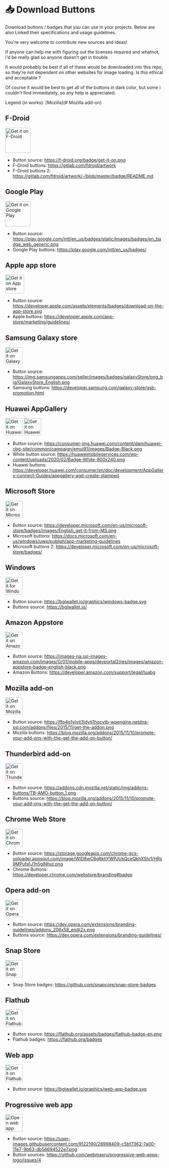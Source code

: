 # 📥 Download Buttons

Download buttons / badges that you can use in your projects. Below are also Linked their specifications and usage guidelines.

You're very welcome to contribute new sources and ideas! 

If anyone can help me with figuring out the licenses required and whatnot, i'd be really glad so anyone doesn't get in trouble.

It would probably be best if all of these would be downloaded into this repo, so they're not dependent on other websites for image loading. Is this ethical and acceptable ?

Of course it would be best to get all of the buttons in dark color, but some i couldn't find immediately, so any help is appreciated.

Legend (in works):
[Mozilla](# Mozilla add-on)

## F-Droid

<img src="https://f-droid.org/badge/get-it-on.png" alt="Get it on F-Droid" height="80">

- Button source: https://f-droid.org/badge/get-it-on.png
- F-Droid buttons: https://gitlab.com/fdroid/artwork
- F-Droid buttons 2: https://gitlab.com/fdroid/artwork/-/blob/master/badge/README.md


## Google Play

<img src="https://play.google.com/intl/en_us/badges/static/images/badges/en_badge_web_generic.png" alt="Get it on Google Play" height="80">

- Button source: https://play.google.com/intl/en_us/badges/static/images/badges/en_badge_web_generic.png
- Google Play buttons: https://play.google.com/intl/en_us/badges/

## Apple app store

<img src="https://developer.apple.com/assets/elements/badges/download-on-the-app-store.svg" alt="Get it on App store" height="60">

- Button source: https://developer.apple.com/assets/elements/badges/download-on-the-app-store.svg
- Apple buttons: https://developer.apple.com/app-store/marketing/guidelines/

## Samsung Galaxy store

<img src="https://d3unf4s5rp9dfh.cloudfront.net/SDP/GalaxyStore_English.png" alt="Get it on Galaxy store" height="55">

- Button source: https://img.samsungapps.com/seller/images/badges/galaxyStore/png_big/GalaxyStore_English.png
- Samsung buttons: https://developer.samsung.com/galaxy-store/gsb-promotion.html

## Huawei AppGallery

<img src="https://consumer-img.huawei.com/content/dam/huawei-cbg-site/common/campaign/emui91/images/Badge-Black.png" alt="Get it on Huawei AppGallery" height="55">
<img src="https://huaweimobileservices.com/wp-content/uploads/2020/02/Badge-White-800x240.png" alt="Get it on Huawei AppGallery" height="55">

- Button source: https://consumer-img.huawei.com/content/dam/huawei-cbg-site/common/campaign/emui91/images/Badge-Black.png
- White button source: https://huaweimobileservices.com/wp-content/uploads/2020/02/Badge-White-800x240.png
- Huawei buttons: https://developer.huawei.com/consumer/en/doc/development/AppGallery-connect-Guides/appgallery-agd-create-stamped

## Microsoft Store

<img src="https://developer.microsoft.com/en-us/microsoft-store/badges/images/English_get-it-from-MS.png" alt="Get it on Microsoft Store" height="55">

- Button source: https://developer.microsoft.com/en-us/microsoft-store/badges/images/English_get-it-from-MS.png
- Microsoft buttons: https://docs.microsoft.com/en-us/windows/uwp/publish/app-marketing-guidelines
- Microsoft buttons 2: https://developer.microsoft.com/en-us/microsoft-store/badges/

## Windows
<img src="https://bglwallet.io/graphics/windows-badge.svg" alt="Get it for Windows" height="55">

- Button source: https://bglwallet.io/graphics/windows-badge.svg
- Buttons source: https://bglwallet.io/

## Amazon Appstore

<img src="https://images-na.ssl-images-amazon.com/images/G/01/mobile-apps/devportal2/res/images/amazon-appstore-badge-english-black.png" alt="Get it on Amazon Appstore" height="55">

- Button source: https://images-na.ssl-images-amazon.com/images/G/01/mobile-apps/devportal2/res/images/amazon-appstore-badge-english-black.png
- Amazon Buttons: https://developer.amazon.com/support/legal/tuabg

## Mozilla add-on

<img src="https://ffp4g1ylyit3jdyti1hqcvtb-wpengine.netdna-ssl.com/addons/files/2015/11/get-the-addon.png" alt="Get it on Mozilla" height="55">

- Button source: https://ffp4g1ylyit3jdyti1hqcvtb-wpengine.netdna-ssl.com/addons/files/2015/11/get-the-addon.png
- Mozilla buttons: https://blog.mozilla.org/addons/2015/11/10/promote-your-add-ons-with-the-get-the-add-on-button/

## Thunderbird add-on

<img src="https://addons.cdn.mozilla.net/static/img/addons-buttons/TB-AMO-button_1.png" alt="Get it on Thunderbird" height="55">

- Button source: https://addons.cdn.mozilla.net/static/img/addons-buttons/TB-AMO-button_1.png
- Buttons source: https://blog.mozilla.org/addons/2015/11/10/promote-your-add-ons-with-the-get-the-add-on-button/

## Chrome Web Store

<img src="https://storage.googleapis.com/chrome-gcs-uploader.appspot.com/image/WlD8wC6g8khYWPJUsQceQkhXSlv1/HRs9MPufa1J1h5glNhut.png" alt="Get it on Chrome web store" height="55">

- Button source: https://storage.googleapis.com/chrome-gcs-uploader.appspot.com/image/WlD8wC6g8khYWPJUsQceQkhXSlv1/HRs9MPufa1J1h5glNhut.png
- Chrome Buttons: https://developer.chrome.com/webstore/branding#badge

## Opera add-on

<img src="https://dev.opera.com/extensions/branding-guidelines/addons_206x58_en@2x.png" alt="Get it on Opera" height="55">

- Button source: https://dev.opera.com/extensions/branding-guidelines/addons_206x58_en@2x.png 
- Buttons source: https://dev.opera.com/extensions/branding-guidelines/

## Snap Store

<img src="https://raw.githubusercontent.com/snapcore/snap-store-badges/eda2cb0495ef7f4d479e231079967c9d27f2bc70/EN/%5BEN%5D-snap-store-black-uneditable.svg" alt="Get it on Snap store" height="55">

- Snap Store badges: https://github.com/snapcore/snap-store-badges

## Flathub

<img src="https://flathub.org/assets/badges/flathub-badge-en.png" alt="Get it on Flathub" height="55">

- Button source: https://flathub.org/assets/badges/flathub-badge-en.png
- Flathub badges: https://flathub.org/badges

## Web app
<img src="https://bglwallet.io/graphics/web-app-badge.svg" alt="Get it on Flathub" height="55">

- Button source: https://bglwallet.io/graphics/web-app-badge.svg

## Progressive web app

<img src="https://user-images.githubusercontent.com/9122190/28998409-c5bf7362-7a00-11e7-9b63-db56694522e7.png" alt="Open web app" height="55">

- Button source: https://user-images.githubusercontent.com/9122190/28998409-c5bf7362-7a00-11e7-9b63-db56694522e7.png
- Button sources: https://github.com/webmaxru/progressive-web-apps-logo/issues/4

